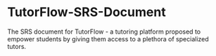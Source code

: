 # TutorFlow-SRS-Document
The SRS document for TutorFlow - a tutoring platform proposed to empower students by giving them access to a plethora of specialized tutors.
